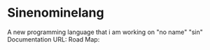 # Sinenominelang
A new programming language that i am working on "no name" "sin"
Documentation
URL:
Road Map:
